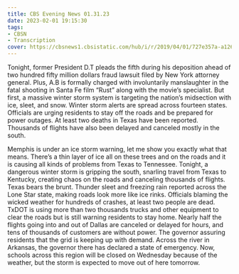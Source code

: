 ```yaml
---
title: CBS Evening News 01.31.23
date: 2023-02-01 19:15:30
tags:
- CBSN
- Transcription
cover: https://cbsnews1.cbsistatic.com/hub/i/r/2019/04/01/727e357a-a126-4138-a2c5-4d3222669d57/thumbnail/640x360/3ff2761028dc5c65cc4f07acd54bcd5c/cbsn2-logo-1920x1080.jpg
---
```

Tonight, former President D.T pleads the fifth during his deposition ahead of two hundred fifty million dollars fraud lawsuit filed by New York attorney general. Plus, A.B is formally charged with involuntarily manslaughter in the fatal shooting in Santa Fe film “Rust” along with the movie’s specialist. But first, a massive winter storm system is targeting the nation’s midsection with ice, sleet, and snow. Winter storm alerts are spread across fourteen states. Officials are urging residents to stay off the roads and be prepared for power outages. At least two deaths in Texas have been reported. Thousands of flights have also been delayed and canceled mostly in the south. 

Memphis is under an ice storm warning, let me show you exactly what that means. There’s a thin layer of ice all on these trees and on the roads and it is causing all kinds of problems from Texas to Tennessee. Tonight, a dangerous winter storm is gripping the south, snarling travel from Texas to Kentucky, creating chaos on the roads and canceling thousands of flights. Texas bears the brunt. Thunder sleet and freezing rain reported across the Lone Star state, making roads look more like ice rinks. Officials blaming the wicked weather for hundreds of crashes, at least two people are dead. TxDOT is using more than two thousands trucks and other equipment to clear the roads but is still warning residents to stay home. Nearly half the flights going into and out of Dallas are canceled or delayed for hours, and tens of thousands of customers are without power. The governor assuring residents that the grid is keeping up with demand. Across the river in Arkansas, the governor there has declared a state of emergency. Now, schools across this region will be closed on Wednesday because of the weather, but the storm is expected to move out of here tomorrow.
